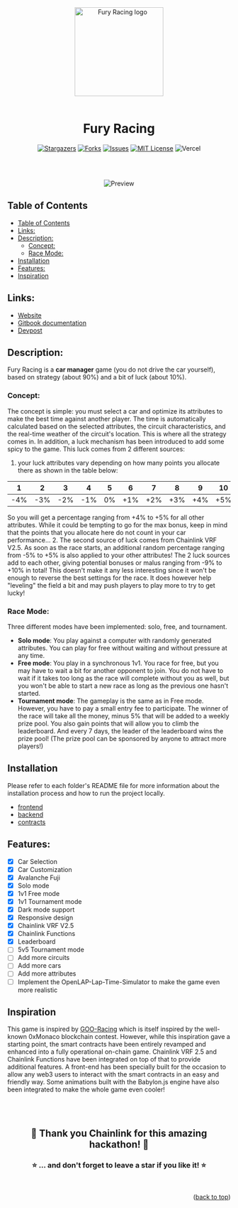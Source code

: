 <div align="center">

<img src="../frontend/public/img/Fury_Racing_logo_HD.png" width="200" alt="Fury Racing logo" />
<br><br>

<h1><strong> Fury Racing </strong></h1>

[![Stargazers](https://img.shields.io/github/stars/Pedrojok01/chainlink-hackathon)](https://github.com/Pedrojok01/chainlink-hackathon/stargazers)
[![Forks](https://img.shields.io/github/forks/Pedrojok01/chainlink-hackathon)](https://github.com/Pedrojok01/chainlink-hackathon/issues)
[![Issues](https://img.shields.io/github/issues/Pedrojok01/chainlink-hackathon)](https://github.com/Pedrojok01/chainlink-hackathon/issues)
[![MIT License](https://img.shields.io/github/license/Pedrojok01/chainlink-hackathon)](https://github.com/Pedrojok01/chainlink-hackathon/blob/main/License)
![Vercel](https://img.shields.io/github/deployments/Pedrojok01/chainlink-hackathon/production?label=Vercel&logo=Vercel&logoColor=white)

<br></br>

![Preview](./frontend/public/img/preview.gif)

</div>

## Table of Contents

- [Table of Contents](#table-of-contents)
- [Links:](#links)
- [Description:](#description)
  - [Concept:](#concept)
  - [Race Mode:](#race-mode)
- [Installation](#installation)
- [Features:](#features)
- [Inspiration](#inspiration)

## Links:

- [Website](https://fury-racing.vercel.app/)
- [Gitbook documentation](https://fury-racing.gitbook.io/fury-racing)
- [Devpost](https://devpost.com/software/fury-racing)

## Description:

Fury Racing is a **car manager** game (you do not drive the car yourself), based on strategy (about 90%) and a bit of luck (about 10%).

### Concept:

The concept is simple: you must select a car and optimize its attributes to make the best time against another player. The time is automatically calculated based on the selected attributes, the circuit characteristics, and the real-time weather of the circuit's location. This is where all the strategy comes in.
In addition, a luck mechanism has been introduced to add some spicy to the game. This luck comes from 2 different sources:

1.  your luck attributes vary depending on how many points you allocate there as shown in the table below:

| 1   | 2   | 3   | 4   | 5   | 6   | 7   | 8   | 9   | 10  |
| --- | --- | --- | --- | --- | --- | --- | --- | --- | --- |
| -4% | -3% | -2% | -1% | 0%  | +1% | +2% | +3% | +4% | +5% |

So you will get a percentage ranging from +4% to +5% for all other attributes. While it could be tempting to go for the max bonus, keep in mind that the points that you allocate here do not count in your car performance... 2. The second source of luck comes from Chainlink VRF V2.5. As soon as the race starts, an additional random percentage ranging from -5% to +5% is also applied to your other attributes!
The 2 luck sources add to each other, giving potential bonuses or malus ranging from -9% to +10% in total! This doesn't make it any less interesting since it won't be enough to reverse the best settings for the race. It does however help "leveling" the field a bit and may push players to play more to try to get lucky!

### Race Mode:

Three different modes have been implemented: solo, free, and tournament.

- **Solo mode**: You play against a computer with randomly generated attributes. You can play for free without waiting and without pressure at any time.
- **Free mode**: You play in a synchronous 1v1. You race for free, but you may have to wait a bit for another opponent to join. You do not have to wait if it takes too long as the race will complete without you as well, but you won't be able to start a new race as long as the previous one hasn't started.
- **Tournament mode**: The gameplay is the same as in Free mode. However, you have to pay a small entry fee to participate. The winner of the race will take all the money, minus 5% that will be added to a weekly prize pool. You also gain points that will allow you to climb the leaderboard. And every 7 days, the leader of the leaderboard wins the prize pool! (The prize pool can be sponsored by anyone to attract more players!)

## Installation

Please refer to each folder's README file for more information about the installation process and how to run the project locally.

- [frontend](./frontend/README.md)
- [backend](./backend/README.md)
- [contracts](./contracts/README.md)

## Features:

- [x] Car Selection
- [x] Car Customization
- [x] Avalanche Fuji
- [x] Solo mode
- [x] 1v1 Free mode
- [x] 1v1 Tournament mode
- [x] Dark mode support
- [x] Responsive design
- [x] Chainlink VRF V2.5
- [x] Chainlink Functions
- [x] Leaderboard
- [ ] 5v5 Tournament mode
- [ ] Add more circuits
- [ ] Add more cars
- [ ] Add more attributes
- [ ] Implement the OpenLAP-Lap-Time-Simulator to make the game even more realistic

## Inspiration

This game is inspired by [GOO-Racing](https://github.com/cairoeth/GOO-Racing) which is itself inspired by the well-known 0xMonaco blockchain contest.
However, while this inspiration gave a starting point, the smart contracts have been entirely revamped and enhanced into a fully operational on-chain game. Chainlink VRF 2.5 and Chainlink Functions have been integrated on top of that to provide additional features. A front-end has been specially built for the occasion to allow any web3 users to interact with the smart contracts in an easy and friendly way. Some animations built with the Babylon.js engine have also been integrated to make the whole game even cooler!

<br></br>

<div align="center">
<h2>🎉 Thank you Chainlink for this amazing hackathon! 🎉</h2>
<h3>⭐️ ... and don't forget to leave a star if you like it! ⭐️</h3>
</div>

<br>

<p align="right">(<a href="#top">back to top</a>)</p>
